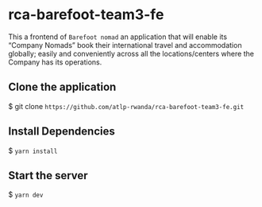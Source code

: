 # rca-barefoot-team3-fe
This a frontend of ``` Barefoot nomad ``` an application that will enable its “Company Nomads” book their international travel and accommodation globally; easily and conveniently across all the locations/centers where the Company has its operations.

## Clone the application
 $ git clone `https://github.com/atlp-rwanda/rca-barefoot-team3-fe.git`

## Install Dependencies
$ `yarn install`

## Start the server

$ `yarn dev`
